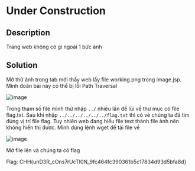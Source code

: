 # Under Construction #
## Description ##
Trang web không có gì ngoài 1 bức ảnh
## Solution ##
Mở thử ảnh trong tab mới thấy web lấy file working.png trong image.jsp. Mình đoán bài này có thể bị lỗi Path Traversal

![image](https://github.com/HoangThai0910/Cookiearena-writeup/assets/108949637/235d8870-ce5f-49b2-b0d1-94a17f974dff)

Trong tham số file mình thử nhập `../` nhiều lần để lùi về thư mục có file flag.txt. Sau khi nhập `../../../../../../flag.txt` thì có vẻ chúng ta đã tìm đúng vị trí file flag. Tuy nhiên web đang hiểu file text thành file ảnh nên không hiển thị được. Mình dùng lệnh wget để tải file về

![image](https://github.com/HoangThai0910/Cookiearena-writeup/assets/108949637/e4f2577c-87d1-4976-9552-1b544e7cdc4f)

Mở file lên và chúng ta có flag

Flag: CHH{unD3R_cOns7rUcTI0N_9fc464fc390361b5c17834d93d5bfa8d}
